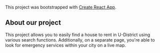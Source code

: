 This project was bootstrapped with [Create React App](https://github.com/facebook/create-react-app).

## About our project

This project allows you to easily find a house to rent in U-District using various search functions. Additionally,
on a separate page, you're able to look for emergency services within your city on a live map.